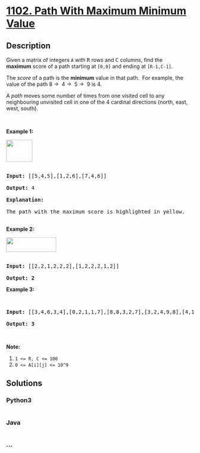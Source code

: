 # [1102. Path With Maximum Minimum Value](https://leetcode.com/problems/path-with-maximum-minimum-value)



## Description

<p>Given a&nbsp;matrix of integers <code>A</code>&nbsp;with&nbsp;<font face="monospace">R</font>&nbsp;rows and <font face="monospace">C</font>&nbsp;columns, find&nbsp;the <strong>maximum</strong>&nbsp;score&nbsp;of a path starting at&nbsp;<code>[0,0]</code>&nbsp;and ending at <code>[R-1,C-1]</code>.</p>



<p>The <em>score</em> of a path is the <strong>minimum</strong> value in that path.&nbsp; For example, the value of the path 8 &rarr;&nbsp; 4 &rarr;&nbsp; 5 &rarr;&nbsp; 9 is 4.</p>



<p>A <em>path</em> moves some number of times from one visited cell to any neighbouring unvisited cell in one of the 4 cardinal directions (north, east, west, south).</p>



<p>&nbsp;</p>



<p><strong>Example 1:</strong></p>



<p><strong><img alt="" src="https://cdn.jsdelivr.net/gh/yanglr/leetcode-ac@master/assets/1100-1199/1102.Path%20With%20Maximum%20Minimum%20Value/images/1313_ex1.jpeg" style="width: 70px; height: 59px;" /></strong></p>



<pre>

<strong>Input: </strong><span id="example-input-1-1">[[5,4,5],[1,2,6],[7,4,6]]</span>

<strong>Output: </strong><span id="example-output-1">4</span>

<strong>Explanation: </strong>

The path with the maximum score is highlighted in yellow. 

</pre>



<p><strong>Example 2:</strong></p>



<p><strong><img alt="" src="https://cdn.jsdelivr.net/gh/yanglr/leetcode-ac@master/assets/1100-1199/1102.Path%20With%20Maximum%20Minimum%20Value/images/1313_ex2.jpeg" style="width: 134px; height: 39px;" /></strong></p>



<pre>

<strong>Input: </strong><span>[[2,2,1,2,2,2],[1,2,2,2,1,2]]</span>

<strong>Output: 2</strong></pre>



<p><strong>Example 3:</strong></p>



<p><strong><img alt="" src="https://cdn.jsdelivr.net/gh/yanglr/leetcode-ac@master/assets/1100-1199/1102.Path%20With%20Maximum%20Minimum%20Value/images/1313_ex3.jpeg" /></strong></p>



<pre>

<strong>Input: </strong><span>[[3,4,6,3,4],[0,2,1,1,7],[8,8,3,2,7],[3,2,4,9,8],[4,1,2,0,0],[4,6,5,4,3]]</span>

<strong>Output: 3</strong></pre>



<p>&nbsp;</p>



<p><strong>Note:</strong></p>



<ol>
	<li><code>1 &lt;= R, C&nbsp;&lt;= 100</code></li>
	<li><code>0 &lt;= A[i][j] &lt;= 10^9</code></li>
</ol>



## Solutions

<!-- tabs:start -->

### **Python3**

```python

```

### **Java**

```java

```

### **...**

```

```

<!-- tabs:end -->
